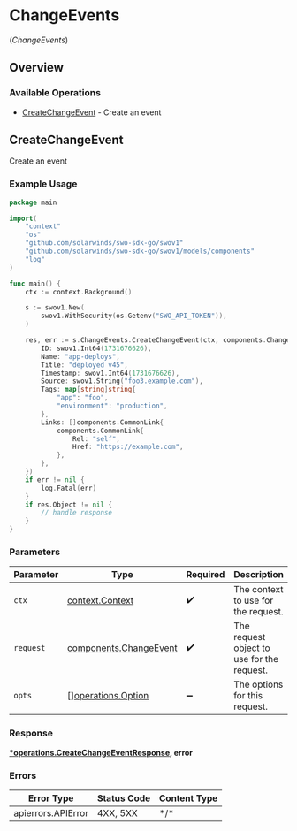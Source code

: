 # ChangeEvents
(*ChangeEvents*)

## Overview

### Available Operations

* [CreateChangeEvent](#createchangeevent) - Create an event

## CreateChangeEvent

Create an event

### Example Usage

```go
package main

import(
	"context"
	"os"
	"github.com/solarwinds/swo-sdk-go/swov1"
	"github.com/solarwinds/swo-sdk-go/swov1/models/components"
	"log"
)

func main() {
    ctx := context.Background()

    s := swov1.New(
        swov1.WithSecurity(os.Getenv("SWO_API_TOKEN")),
    )

    res, err := s.ChangeEvents.CreateChangeEvent(ctx, components.ChangeEvent{
        ID: swov1.Int64(1731676626),
        Name: "app-deploys",
        Title: "deployed v45",
        Timestamp: swov1.Int64(1731676626),
        Source: swov1.String("foo3.example.com"),
        Tags: map[string]string{
            "app": "foo",
            "environment": "production",
        },
        Links: []components.CommonLink{
            components.CommonLink{
                Rel: "self",
                Href: "https://example.com",
            },
        },
    })
    if err != nil {
        log.Fatal(err)
    }
    if res.Object != nil {
        // handle response
    }
}
```

### Parameters

| Parameter                                                        | Type                                                             | Required                                                         | Description                                                      |
| ---------------------------------------------------------------- | ---------------------------------------------------------------- | ---------------------------------------------------------------- | ---------------------------------------------------------------- |
| `ctx`                                                            | [context.Context](https://pkg.go.dev/context#Context)            | :heavy_check_mark:                                               | The context to use for the request.                              |
| `request`                                                        | [components.ChangeEvent](../../models/components/changeevent.md) | :heavy_check_mark:                                               | The request object to use for the request.                       |
| `opts`                                                           | [][operations.Option](../../models/operations/option.md)         | :heavy_minus_sign:                                               | The options for this request.                                    |

### Response

**[*operations.CreateChangeEventResponse](../../models/operations/createchangeeventresponse.md), error**

### Errors

| Error Type         | Status Code        | Content Type       |
| ------------------ | ------------------ | ------------------ |
| apierrors.APIError | 4XX, 5XX           | \*/\*              |